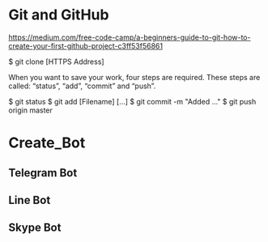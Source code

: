 # Git and GitHub
https://medium.com/free-code-camp/a-beginners-guide-to-git-how-to-create-your-first-github-project-c3ff53f56861

$ git clone [HTTPS Address]

When you want to save your work, four steps are required. These steps are called: “status”, “add”, “commit” and “push”.

$ git status
$ git add [Filename] [...]
$ git commit -m "Added ..."
$ git push origin master


# Create_Bot

## Telegram Bot


## Line Bot


## Skype Bot


